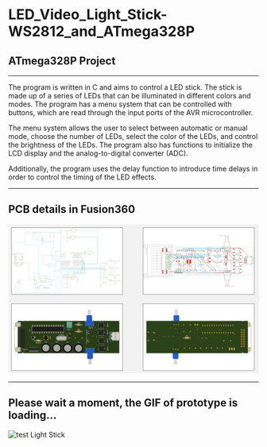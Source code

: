 # LED_Video_Light_Stick-WS2812_and_ATmega328P

## ATmega328P Project
 _______________________________________________________________________________________________________________________
 
The program is written in C and aims to control a LED stick. The stick is made up of a series of LEDs that can be illuminated in different colors and modes. The program has a menu system that can be controlled with buttons, which are read through the input ports of the AVR microcontroller. 

The menu system allows the user to select between automatic or manual mode, choose the number of LEDs, select the color of the LEDs, and control the brightness of the LEDs. The program also has functions to initialize the LCD display and the analog-to-digital converter (ADC). 

Additionally, the program uses the delay function to introduce time delays in order to control the timing of the LED effects.

 _______________________________________________________________________________________________________________________
 
  ## PCB details in Fusion360
  ![test Light Stick ](https://github.com/luiswolski/LED_Video_Light_Stick-WS2812_and_ATmega328P/blob/main/video/pcb.png)
  
 _______________________________________________________________________________________________________________________
 
 ## Please wait a moment, the GIF of prototype is loading...
 
 ![test Light Stick ](https://github.com/luiswolski/LED_Video_Light_Stick-WS2812_and_ATmega328P/blob/8915b421279ab538abd238087a27fbc55c82e310/video/Light%20Stick%20test.gif)
